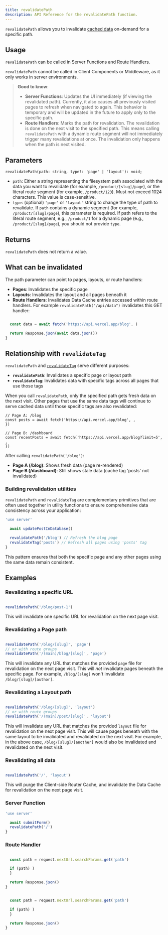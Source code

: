 ```yaml
---
title: revalidatePath
description: API Reference for the revalidatePath function.
---
```


`revalidatePath` allows you to invalidate [cached data](/docs/app/guides/caching) on-demand for a specific path.

## Usage

`revalidatePath` can be called in Server Functions and Route Handlers.

`revalidatePath` cannot be called in Client Components or Middleware, as it only works in server environments.

> **Good to know**:
>
> - **Server Functions**: Updates the UI immediately (if viewing the revalidated path). Currently, it also causes all previously visited pages to refresh when navigated to again. This behavior is temporary and will be updated in the future to apply only to the specific path.
> - **Route Handlers**: Marks the path for revalidation. The revalidation is done on the next visit to the specified path. This means calling `revalidatePath` with a dynamic route segment will not immediately trigger many revalidations at once. The invalidation only happens when the path is next visited.

## Parameters

```tsx
revalidatePath(path: string, type?: 'page' | 'layout'): void;
```

- `path`: Either a string representing the filesystem path associated with the data you want to revalidate (for example, `/product/[slug]/page`), or the literal route segment (for example, `/product/123`). Must not exceed 1024 characters. This value is case-sensitive.
- `type`: (optional) `'page'` or `'layout'` string to change the type of path to revalidate. If `path` contains a dynamic segment (for example, `/product/[slug]/page`), this parameter is required. If path refers to the literal route segment, e.g., `/product/1` for a dynamic page (e.g., `/product/[slug]/page`), you should not provide `type`.

## Returns

`revalidatePath` does not return a value.

## What can be invalidated

The path parameter can point to pages, layouts, or route handlers:

- **Pages**: Invalidates the specific page
- **Layouts**: Invalidates the layout and all pages beneath it
- **Route Handlers**: Invalidates Data Cache entries accessed within route handlers. For example `revalidatePath("/api/data")` invalidates this GET handler:

```ts filename="app/api/data/route.ts"

  const data = await fetch('https://api.vercel.app/blog', )

  return Response.json(await data.json())
}
```

## Relationship with `revalidateTag`

`revalidatePath` and [`revalidateTag`](/docs/app/api-reference/functions/revalidateTag) serve different purposes:

- **`revalidatePath`**: Invalidates a specific page or layout path
- **`revalidateTag`**: Invalidates data with specific tags across all pages that use those tags

When you call `revalidatePath`, only the specified path gets fresh data on the next visit. Other pages that use the same data tags will continue to serve cached data until those specific tags are also revalidated:

```tsx
// Page A: /blog
const posts = await fetch('https://api.vercel.app/blog', ,
})

// Page B: /dashboard
const recentPosts = await fetch('https://api.vercel.app/blog?limit=5', ,
})
```

After calling `revalidatePath('/blog')`:

- **Page A (/blog)**: Shows fresh data (page re-rendered)
- **Page B (/dashboard)**: Still shows stale data (cache tag 'posts' not invalidated)

### Building revalidation utilities

`revalidatePath` and `revalidateTag` are complementary primitives that are often used together in utility functions to ensure comprehensive data consistency across your application:

```ts
'use server'

  await updatePostInDatabase()

  revalidatePath('/blog') // Refresh the blog page
  revalidateTag('posts') // Refresh all pages using 'posts' tag
}
```

This pattern ensures that both the specific page and any other pages using the same data remain consistent.

## Examples

### Revalidating a specific URL

```ts

revalidatePath('/blog/post-1')
```

This will invalidate one specific URL for revalidation on the next page visit.

### Revalidating a Page path

```ts

revalidatePath('/blog/[slug]', 'page')
// or with route groups
revalidatePath('/(main)/blog/[slug]', 'page')
```

This will invalidate any URL that matches the provided `page` file for revalidation on the next page visit. This will _not_ invalidate pages beneath the specific page. For example, `/blog/[slug]` won't invalidate `/blog/[slug]/[author]`.

### Revalidating a Layout path

```ts

revalidatePath('/blog/[slug]', 'layout')
// or with route groups
revalidatePath('/(main)/post/[slug]', 'layout')
```

This will invalidate any URL that matches the provided `layout` file for revalidation on the next page visit. This will cause pages beneath with the same layout to be invalidated and revalidated on the next visit. For example, in the above case, `/blog/[slug]/[another]` would also be invalidated and revalidated on the next visit.

### Revalidating all data

```ts

revalidatePath('/', 'layout')
```

This will purge the Client-side Router Cache, and invalidate the Data Cache for revalidation on the next page visit.

### Server Function

```ts filename="app/actions.ts" switcher
'use server'

  await submitForm()
  revalidatePath('/')
}
```

### Route Handler

```ts filename="app/api/revalidate/route.ts" switcher

  const path = request.nextUrl.searchParams.get('path')

  if (path) )
  }

  return Response.json()
}
```

```js filename="app/api/revalidate/route.js" switcher

  const path = request.nextUrl.searchParams.get('path')

  if (path) )
  }

  return Response.json()
}
```